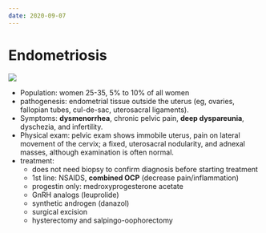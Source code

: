 ```yaml
---
date: 2020-09-07
---
```


# Endometriosis

<!-- endometriosis sx, management -->

![](https://photos.thisispiggy.com/file/wikiFiles/image-20200217204256577.png)

- Population: women 25-35, 5% to 10% of all women
- pathogenesis: endometrial tissue outside the uterus (eg, ovaries, fallopian tubes, cul-de-sac, uterosacral ligaments).
- Symptoms: **dysmenorrhea**, chronic pelvic pain, **deep dyspareunia**, dyschezia, and infertility.
- Physical exam: pelvic exam shows immobile uterus, pain on lateral movement of the cervix; a fixed, uterosacral nodularity, and adnexal masses, although examination is often normal.
- treatment:
	- does not need biopsy to confirm diagnosis before starting treatment
	- 1st line: NSAIDS, **combined OCP** (decrease pain/inflammation)
	- progestin only: medroxyprogesterone acetate
	- GnRH analogs (leuprolide)
	- synthetic androgen (danazol)
	- surgical excision
	- hysterectomy and salpingo-oophorectomy
